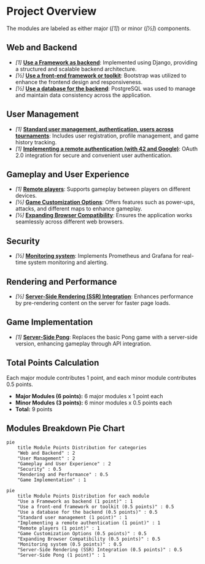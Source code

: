 # Project Overview

The modules are labeled as either major (*[1]*) or minor (*[½]*) components.

## Web and Backend

- *[1]* [**Use a Framework as backend**](modules/md-framework-backend.png): Implemented using Django, providing a structured and scalable backend architecture.
- *[½]* [**Use a front-end framework or toolkit**](modules/md-frontend-framework.png): Bootstrap was utilized to enhance the frontend design and responsiveness.
- *[½]* [**Use a database for the backend**](modules/md-database.png): PostgreSQL was used to manage and maintain data consistency across the application.

## User Management

- *[1]* [**Standard user management, authentication, users across tournaments**](modules/md-user-management.png): Includes user registration, profile management, and game history tracking.
- *[1]* [**Implementing a remote authentication (with 42 and Google)**](modules/md-OAuth.png): OAuth 2.0 integration for secure and convenient user authentication.

## Gameplay and User Experience

- *[1]* [**Remote players**](modules/md-remote-players.png): Supports gameplay between players on different devices.
- *[½]* [**Game Customization Options**](modules/md-game-customization.png): Offers features such as power-ups, attacks, and different maps to enhance gameplay.
- *[½]* [**Expanding Browser Compatibility**](modules/md-browser-compatability.png): Ensures the application works seamlessly across different web browsers.

## Security

- *[½]* [**Monitoring system**](modules/md-monitoring-system.png): Implements Prometheus and Grafana for real-time system monitoring and alerting.

## Rendering and Performance

- *[½]* [**Server-Side Rendering (SSR) Integration**](modules/md-ssr.png): Enhances performance by pre-rendering content on the server for faster page loads.

## Game Implementation

- *[1]* [**Server-Side Pong**](modules/md-server-side-pong.png): Replaces the basic Pong game with a server-side version, enhancing gameplay through API integration.

## Total Points Calculation

Each major module contributes 1 point, and each minor module contributes 0.5 points.

- **Major Modules (6 points):** 6 major modules x 1 point each
- **Minor Modules (3 points):** 6 minor modules x 0.5 points each
- **Total:** 9 points

## Modules Breakdown Pie Chart

```mermaid
pie
    title Module Points Distribution for categories
    "Web and Backend" : 2
    "User Management" : 2
    "Gameplay and User Experience" : 2
    "Security" : 0.5
    "Rendering and Performance" : 0.5
    "Game Implementation" : 1
```

```mermaid
pie
    title Module Points Distribution for each module
    "Use a Framework as backend (1 point)" : 1
    "Use a front-end framework or toolkit (0.5 points)" : 0.5
    "Use a database for the backend (0.5 points)" : 0.5
    "Standard user management (1 point)" : 1
    "Implementing a remote authentication (1 point)" : 1
    "Remote players (1 point)" : 1
    "Game Customization Options (0.5 points)" : 0.5
    "Expanding Browser Compatibility (0.5 points)" : 0.5
    "Monitoring system (0.5 points)" : 0.5
    "Server-Side Rendering (SSR) Integration (0.5 points)" : 0.5
    "Server-Side Pong (1 point)" : 1

```